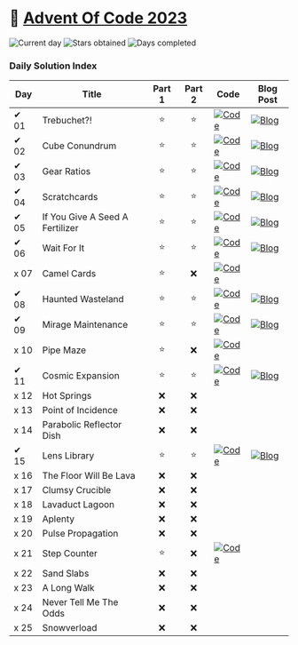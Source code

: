 # 🎄 [Advent Of Code 2023](https://adventofcode.com/2023)

![Current day](https://img.shields.io/badge/Day-25-blue)
![Stars obtained](https://img.shields.io/badge/Stars%20Obtained%20⭐-25-yellow)
![Days completed](https://img.shields.io/badge/Days%20Completed-11-red)

### Daily Solution Index

| Day  | Title                           | Part 1 | Part 2 | Code                                                                                                                             | Blog Post                                                                                                                       |
|------|---------------------------------|:------:|:------:|----------------------------------------------------------------------------------------------------------------------------------|---------------------------------------------------------------------------------------------------------------------------------|
| ✔ 01 | Trebuchet?!                     |   ⭐    |   ⭐    | [![Code](https://img.shields.io/badge/Code-grey?style=for-the-badge&logo=Kotlin)](src/main/kotlin/de/nosswald/aoc/days/Day01.kt) | [![Blog](https://img.shields.io/badge/Blog-grey?style=for-the-badge&logo=Blogger)](https://www.nilsosswald.de/blog/aoc-2023-1)  |
| ✔ 02 | Cube Conundrum                  |   ⭐    |   ⭐    | [![Code](https://img.shields.io/badge/Code-grey?style=for-the-badge&logo=Kotlin)](src/main/kotlin/de/nosswald/aoc/days/Day02.kt) | [![Blog](https://img.shields.io/badge/Blog-grey?style=for-the-badge&logo=Blogger)](https://www.nilsosswald.de/blog/aoc-2023-2)  |
| ✔ 03 | Gear Ratios                     |   ⭐    |   ⭐    | [![Code](https://img.shields.io/badge/Code-grey?style=for-the-badge&logo=Kotlin)](src/main/kotlin/de/nosswald/aoc/days/Day03.kt) | [![Blog](https://img.shields.io/badge/Blog-grey?style=for-the-badge&logo=Blogger)](https://www.nilsosswald.de/blog/aoc-2023-3)  |
| ✔ 04 | Scratchcards                    |   ⭐    |   ⭐    | [![Code](https://img.shields.io/badge/Code-grey?style=for-the-badge&logo=Kotlin)](src/main/kotlin/de/nosswald/aoc/days/Day04.kt) | [![Blog](https://img.shields.io/badge/Blog-grey?style=for-the-badge&logo=Blogger)](https://www.nilsosswald.de/blog/aoc-2023-4)  |
| ✔ 05 | If You Give A Seed A Fertilizer |   ⭐    |   ⭐    | [![Code](https://img.shields.io/badge/Code-grey?style=for-the-badge&logo=Kotlin)](src/main/kotlin/de/nosswald/aoc/days/Day05.kt) | [![Blog](https://img.shields.io/badge/Blog-grey?style=for-the-badge&logo=Blogger)](https://www.nilsosswald.de/blog/aoc-2023-5)  |
| ✔ 06 | Wait For It                     |   ⭐    |   ⭐    | [![Code](https://img.shields.io/badge/Code-grey?style=for-the-badge&logo=Kotlin)](src/main/kotlin/de/nosswald/aoc/days/Day06.kt) | [![Blog](https://img.shields.io/badge/Blog-grey?style=for-the-badge&logo=Blogger)](https://www.nilsosswald.de/blog/aoc-2023-6)  |
| x 07 | Camel Cards                     |   ⭐    |   ❌    | [![Code](https://img.shields.io/badge/Code-grey?style=for-the-badge&logo=Kotlin)](src/main/kotlin/de/nosswald/aoc/days/Day07.kt) |                                                                                                                                 |
| ✔ 08 | Haunted Wasteland               |   ⭐    |   ⭐    | [![Code](https://img.shields.io/badge/Code-grey?style=for-the-badge&logo=Kotlin)](src/main/kotlin/de/nosswald/aoc/days/Day08.kt) | [![Blog](https://img.shields.io/badge/Blog-grey?style=for-the-badge&logo=Blogger)](https://www.nilsosswald.de/blog/aoc-2023-8)  |
| ✔ 09 | Mirage Maintenance              |   ⭐    |   ⭐    | [![Code](https://img.shields.io/badge/Code-grey?style=for-the-badge&logo=Kotlin)](src/main/kotlin/de/nosswald/aoc/days/Day09.kt) | [![Blog](https://img.shields.io/badge/Blog-grey?style=for-the-badge&logo=Blogger)](https://www.nilsosswald.de/blog/aoc-2023-9)  |
| x 10 | Pipe Maze                       |   ⭐    |   ❌    | [![Code](https://img.shields.io/badge/Code-grey?style=for-the-badge&logo=Kotlin)](src/main/kotlin/de/nosswald/aoc/days/Day10.kt) |                                                                                                                                 |
| ✔ 11 | Cosmic Expansion                |   ⭐    |   ⭐    | [![Code](https://img.shields.io/badge/Code-grey?style=for-the-badge&logo=Kotlin)](src/main/kotlin/de/nosswald/aoc/days/Day11.kt) | [![Blog](https://img.shields.io/badge/Blog-grey?style=for-the-badge&logo=Blogger)](https://www.nilsosswald.de/blog/aoc-2023-11) |
| x 12 | Hot Springs                     |   ❌    |   ❌    |                                                                                                                                  |                                                                                                                                 |
| x 13 | Point of Incidence              |   ❌    |   ❌    |                                                                                                                                  |                                                                                                                                 |
| x 14 | Parabolic Reflector Dish        |   ❌    |   ❌    |                                                                                                                                  |                                                                                                                                 |
| ✔ 15 | Lens Library                    |   ⭐    |   ⭐    | [![Code](https://img.shields.io/badge/Code-grey?style=for-the-badge&logo=Kotlin)](src/main/kotlin/de/nosswald/aoc/days/Day15.kt) | [![Blog](https://img.shields.io/badge/Blog-grey?style=for-the-badge&logo=Blogger)](https://www.nilsosswald.de/blog/aoc-2023-15) |
| x 16 | The Floor Will Be Lava          |   ❌    |   ❌    |                                                                                                                                  |                                                                                                                                 |
| x 17 | Clumsy Crucible                 |   ❌    |   ❌    |                                                                                                                                  |                                                                                                                                 |
| x 18 | Lavaduct Lagoon                 |   ❌    |   ❌    |                                                                                                                                  |                                                                                                                                 |
| x 19 | Aplenty                         |   ❌    |   ❌    |                                                                                                                                  |                                                                                                                                 |
| x 20 | Pulse Propagation               |   ❌    |   ❌    |                                                                                                                                  |                                                                                                                                 |
| x 21 | Step Counter                    |   ⭐    |   ❌    | [![Code](https://img.shields.io/badge/Code-grey?style=for-the-badge&logo=Kotlin)](src/main/kotlin/de/nosswald/aoc/days/Day21.kt) |                                                                                                                                 |
| x 22 | Sand Slabs                      |   ❌    |   ❌    |                                                                                                                                  |                                                                                                                                 |
| x 23 | A Long Walk                     |   ❌    |   ❌    |                                                                                                                                  |                                                                                                                                 |
| x 24 | Never Tell Me The Odds          |   ❌    |   ❌    |                                                                                                                                  |                                                                                                                                 |
| x 25 | Snowverload                     |   ❌    |   ❌    |                                                                                                                                  |                                                                                                                                 |
